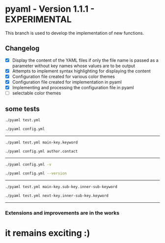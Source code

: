# pyaml - Version 1.1.1 - EXPERIMENTAL

This branch is used to develop the implementation of new functions.

## Changelog

- [X] Display the content of the YAML files if only the file name is passed as a parameter without key names whose values are to be output
-  [X] Attempts to implement syntax highlighting for displaying the content
-  [x] Configuration file created for various color themes
-  [x] Configuration file created for implementation in pyaml
-  [X] Implementing and processing the configuration file in pyaml
-  [ ] selectable color themes

## some tests
```sh
./pyaml test.yml
```
```sh
./pyaml config.yml
```
---

```sh
./pyaml test.yml main-key.keyword
```
```sh
./pyaml config.yml author.contact
```
---

```sh
./pyaml config.yml -v
```
```sh
./pyaml config.yml --version
```
---

```sh
./pyaml test.yml main-key.sub-key.inner-sub-keyword
```

```sh
./pyaml test.yml next-key.inner-sub-key.keyword
```

---
### Extensions and improvements are in the works
# it remains exciting :)
